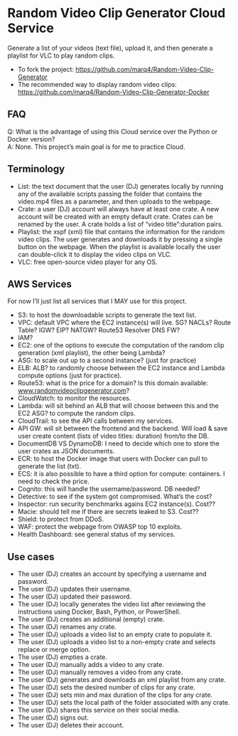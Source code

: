# Random Video Clip Generator Cloud Service 

Generate a list of your videos (text file), upload it, and then generate a playlist for VLC to play random clips. 

* To fork the project: https://github.com/marq4/Random-Video-Clip-Generator
* The recommended way to display random video clips: https://github.com/marq4/Random-Video-Clip-Generator-Docker 

## FAQ 

Q: What is the advantage of using this Cloud service over the Python or Docker version? <br />
A: None. This project’s main goal is for me to practice Cloud. 


## Terminology

* List: the text document that the user (DJ) generates locally by running any of the available scripts passing the folder that contains the video.mp4 files as a parameter, and then uploads to the webpage.
* Crate: a user (DJ) account will always have at least one crate. A new account will be created with an empty default crate. Crates can be renamed by the user. A crate holds a list of “video title”:duration pairs.
* Playlist: the xspf (xml) file that contains the information for the random video clips. The user generates and downloads it by pressing a single button on the webpage. When the playlist is available locally the user can double-click it to display the video clips on VLC.
* VLC: free open-source video player for any OS. 


## AWS Services
For now I’ll just list all services that I MAY use for this project.
* S3: to host the downloadable scripts to generate the text list.
* VPC: default VPC where the EC2 instance(s) will live. SG? NACLs? Route Table? IGW? EIP? NATGW? Route53 Resolver DNS FW?
* IAM?
* EC2: one of the options to execute the computation of the random clip generation (xml playlist), the other being Lambda?
* ASG: to scale out up to a second instance? (just for practice)
* ELB: ALB? to randomly choose between the EC2 instance and Lambda compute options (just for practice).
* Route53: what is the price for a domain? Is this domain available: www.randomvideoclipgenerator.com?
* CloudWatch: to monitor the resources.
* Lambda: will sit behind an ALB that will choose between this and the EC2 ASG? to compute the random clips.
* CloudTrail: to see the API calls between my services.
* API GW: will sit between the frontend and the backend. Will load & save user create content (lists of video titles: duration) from/to the DB.
* DocumentDB VS DynamoDB: I need to decide which one to store the user crates as JSON documents.
* ECR: to host the Docker image that users with Docker can pull to generate the list (txt).
* ECS: it is also possible to have a third option for compute: containers. I need to check the price.
* Cognito: this will handle the username/password. DB needed?
* Detective: to see if the system got compromised. What’s the cost?
* Inspector: run security benchmarks agains EC2 instance(s). Cost??
* Macie: should tell me if there are secrets leaked to S3. Cost??
* Shield: to protect from DDoS.
* WAF: protect the webpage from OWASP top 10 exploits.
* Health Dashboard: see general status of my services. 

## Use cases 
* The user (DJ) creates an account by specifying a username and password.
* The user (DJ) updates their username.
* The user (DJ) updated their password.
* The user (DJ) locally generates the video list after reviewing the instructions using Docker, Bash, Python, or PowerShell.
* The user (DJ) creates an additional (empty) crate.
* The user (DJ) renames any crate.
* The user (DJ) uploads a video list to an empty crate to populate it.
* The user (DJ) uploads a video list to a non-empty crate and selects replace or merge option.
* The user (DJ) empties a crate.
* The user (DJ) manually adds a video to any crate.
* The user (DJ) manually removes a video from any crate.
* The user (DJ) generates and downloads an xml playlist from any crate.
* The user (DJ) sets the desired number of clips for any crate.
* The user (DJ) sets min and max duration of the clips for any crate.
* The user (DJ) sets the local path of the folder associated with any crate.
* The user (DJ) shares this service on their social media.
* The user (DJ) signs out.
* The user (DJ) deletes their account.

